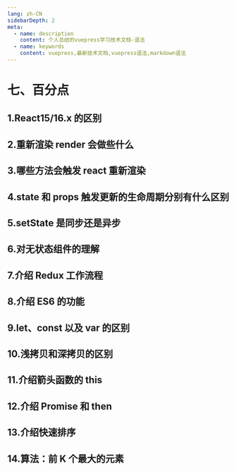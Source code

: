 ```yaml
---
lang: zh-CN
sidebarDepth: 2
meta:
  - name: description
    content: 个人总结的vuepress学习技术文档-语法
  - name: keywords
    content: vuepress,最新技术文档,vuepress语法,markdown语法
---
```


# 七、百分点

## 1.React15/16.x 的区别

## 2.重新渲染 render 会做些什么

## 3.哪些方法会触发 react 重新渲染

## 4.state 和 props 触发更新的生命周期分别有什么区别

## 5.setState 是同步还是异步

## 6.对无状态组件的理解

## 7.介绍 Redux 工作流程

## 8.介绍 ES6 的功能

## 9.let、const 以及 var 的区别

## 10.浅拷贝和深拷贝的区别

## 11.介绍箭头函数的 this

## 12.介绍 Promise 和 then

## 13.介绍快速排序

## 14.算法：前 K 个最大的元素
